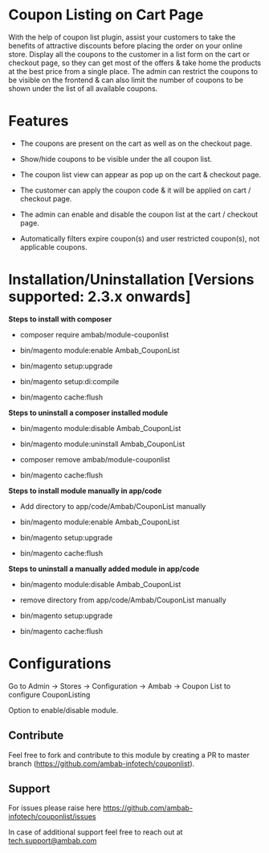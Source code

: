 # Coupon Listing on Cart Page

With the help of coupon list plugin, assist your customers to take the benefits of attractive discounts before placing the order on your online store. Display all the coupons to the customer in a list form on the cart or checkout page, so they can get most of the offers & take home the products at the best price from a single place. The admin can restrict the coupons to be visible on the frontend & can also limit the number of coupons to be shown under the list of all available coupons.


# Features

- The coupons are present on the cart as well as on the checkout page.

- Show/hide coupons to be visible under the all coupon list.
 
- The coupon list view can appear as pop up on the cart & checkout page.

- The customer can apply the coupon code & it will be applied on cart / checkout page.

- The admin can enable and disable the coupon list at the cart / checkout page.

- Automatically filters expire coupon(s) and user restricted coupon(s), not applicable coupons.

 
# Installation/Uninstallation [Versions supported: 2.3.x onwards]

**Steps to install with composer**

- composer require ambab/module-couponlist

- bin/magento module:enable Ambab_CouponList

- bin/magento setup:upgrade

- bin/magento setup:di:compile

- bin/magento cache:flush

**Steps to uninstall a composer installed module**

- bin/magento module:disable Ambab_CouponList

- bin/magento module:uninstall Ambab_CouponList

- composer remove ambab/module-couponlist

- bin/magento cache:flush


**Steps to install module manually in app/code**

- Add directory to app/code/Ambab/CouponList manually

- bin/magento module:enable Ambab_CouponList

- bin/magento setup:upgrade

- bin/magento cache:flush

**Steps to uninstall a manually added module in app/code**

- bin/magento module:disable Ambab_CouponList

- remove directory from app/code/Ambab/CouponList manually

- bin/magento setup:upgrade

- bin/magento cache:flush


# Configurations

Go to Admin -> Stores -> Configuration -> Ambab -> Coupon List to configure CouponListing

Option to enable/disable module. 

## Contribute

Feel free to fork and contribute to this module by creating a PR to master branch (https://github.com/ambab-infotech/couponlist).

## Support

For issues please raise here https://github.com/ambab-infotech/couponlist/issues

In case of additional support feel free to reach out at tech.support@ambab.com

